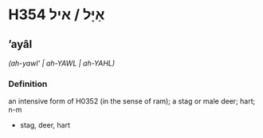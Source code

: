 # H354 אַיָּל / איל

## ʼayâl

_(ah-yawl' | ah-YAWL | ah-YAHL)_

### Definition

an intensive form of H0352 (in the sense of ram); a stag or male deer; hart; n-m

- stag, deer, hart
